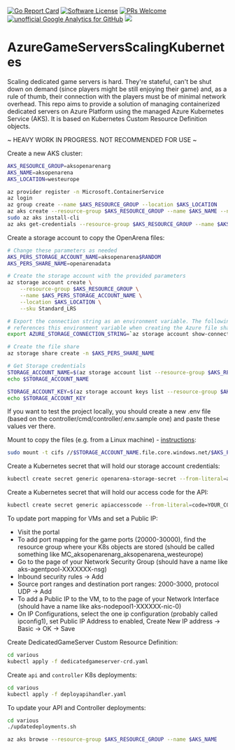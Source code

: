 [![Go Report Card](https://goreportcard.com/badge/github.com/dgkanatsios/AzureGameServersScalingKubernetes)](https://goreportcard.com/report/github.com/dgkanatsios/AzureGameServersScalingKubernetes)
[![Software License](https://img.shields.io/badge/license-MIT-brightgreen.svg?style=flat-square)](LICENSE)
[![PRs Welcome](https://img.shields.io/badge/PRs-welcome-brightgreen.svg?style=flat-square)](http://makeapullrequest.com)
[![unofficial Google Analytics for GitHub](https://gaforgithub.azurewebsites.net/api?repo=AzureGameServersScalingKubernetes)](https://github.com/dgkanatsios/gaforgithub)
![](https://img.shields.io/badge/status-alpha-red.svg)

# AzureGameServersScalingKubernetes

Scaling dedicated game servers is hard. They're stateful, can't be shut down on demand (since players might be still enjoying their game) and, as a rule of thumb, their connection with the players must be of minimal network overhead. This repo aims to provide a solution of managing containerized dedicated servers on Azure Platform using the managed Azure Kubernetes Service (AKS). It is based on Kubernetes Custom Resource Definition objects. 

~ HEAVY WORK IN PROGRESS. NOT RECOMMENDED FOR USE ~

Create a new AKS cluster: 

```bash
AKS_RESOURCE_GROUP=aksopenarenarg
AKS_NAME=aksopenarena
AKS_LOCATION=westeurope 

az provider register -n Microsoft.ContainerService
az login
az group create --name $AKS_RESOURCE_GROUP --location $AKS_LOCATION
az aks create --resource-group $AKS_RESOURCE_GROUP --name $AKS_NAME --node-count 1 --ssh-key-value ~/.ssh/id_rsa.pub --node-vm-size Standard_A1_v2 --kubernetes-version 1.9.6 #this will take some time...
sudo az aks install-cli
az aks get-credentials --resource-group $AKS_RESOURCE_GROUP --name $AKS_NAME
```

Create a storage account to copy the OpenArena files:

```bash
# Change these parameters as needed
AKS_PERS_STORAGE_ACCOUNT_NAME=aksopenarena$RANDOM
AKS_PERS_SHARE_NAME=openarenadata

# Create the storage account with the provided parameters
az storage account create \
    --resource-group $AKS_RESOURCE_GROUP \
    --name $AKS_PERS_STORAGE_ACCOUNT_NAME \
    --location $AKS_LOCATION \
    --sku Standard_LRS

# Export the connection string as an environment variable. The following 'az storage share create' command
# references this environment variable when creating the Azure file share.
export AZURE_STORAGE_CONNECTION_STRING=`az storage account show-connection-string --resource-group $AKS_RESOURCE_GROUP --name $AKS_PERS_STORAGE_ACCOUNT_NAME --output tsv`

# Create the file share
az storage share create -n $AKS_PERS_SHARE_NAME

# Get Storage credentials
STORAGE_ACCOUNT_NAME=$(az storage account list --resource-group $AKS_RESOURCE_GROUP --query "[?contains(name,'$AKS_PERS_STORAGE_ACCOUNT_NAME')].[name]" --output tsv)
echo $STORAGE_ACCOUNT_NAME

STORAGE_ACCOUNT_KEY=$(az storage account keys list --resource-group $AKS_RESOURCE_GROUP --account-name $STORAGE_ACCOUNT_NAME --query "[0].value" --output tsv)
echo $STORAGE_ACCOUNT_KEY
```

If you want to test the project locally, you should create a new .env file (based on the controller/cmd/controller/.env.sample one) and paste these values ver there.

Mount to copy the files (e.g. from a Linux machine) - [instructions](https://docs.microsoft.com/en-us/azure/storage/files/storage-how-to-use-files-linux):
```bash
sudo mount -t cifs //$STORAGE_ACCOUNT_NAME.file.core.windows.net/$AKS_PERS_SHARE_NAME /path -o vers=3.0,username=$STORAGE_ACCOUNT_NAME,password=$STORAGE_ACCOUNT_KEY,dir_mode=0777,file_mode=0777
```

Create a Kubernetes secret that will hold our storage account credentials:
```bash
kubectl create secret generic openarena-storage-secret --from-literal=azurestorageaccountname=$STORAGE_ACCOUNT_NAME --from-literal=azurestorageaccountkey=$STORAGE_ACCOUNT_KEY
```

Create a Kubernetes secret that will hold our access code for the API:
```bash
kubectl create secret generic apiaccesscode --from-literal=code=YOUR_CODE_HERE
```

To update port mapping for VMs and set a Public IP:
- Visit the portal
- To add port mapping for the game ports (20000-30000), find the resource group where your K8s objects are stored (should be called something like MC_aksopenarenarg_aksopenarena_westeurope)
- Go to the page of your Network Security Group (should have a name like aks-agentpool-XXXXXXX-nsg)
- Inbound security rules -> Add 
- Source port ranges and destination port ranges: 2000-3000, protocol UDP -> Add
- To add a Public IP to the VM, to to the page of your Network Interface (should have a name like aks-nodepool1-XXXXXX-nic-0)
- On IP Configurations, select the one ip configuration (probably called ipconfig1), set Public IP Address to enabled, Create New IP address -> Basic -> OK -> Save

Create DedicatedGameServer Custom Resource Definition:
```bash
cd various
kubectl apply -f dedicatedgameserver-crd.yaml
```

Create `api` and `controller` K8s deployments:
```bash
cd various
kubectl apply -f deployapihandler.yaml
```

To update your API and Controller deployments:
```bash
cd various
./updatedeployments.sh
```

```bash
az aks browse --resource-group $AKS_RESOURCE_GROUP --name $AKS_NAME
```